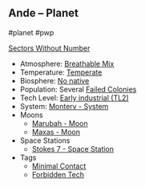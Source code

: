 ## Ande &ndash; Planet

#planet #pwp 

[Sectors Without Number](https://sectorswithoutnumber.com/sector/bfDcBzTtgpeyLUfwzjio/planet/qzoSgmxy33sGjCBptFSJ)

- Atmosphere: [Breathable Mix](STARS%20WITHOUT%20NUMBER,%20FREE%20EDITION%20-%20obsidian.md#^atmosphere-breathable-mix)
- Temperature: [Temperate](STARS%20WITHOUT%20NUMBER,%20FREE%20EDITION%20-%20obsidian.md#^climate-temperate)
- Biosphere: [No native](STARS%20WITHOUT%20NUMBER,%20FREE%20EDITION%20-%20obsidian.md#^biosphere-no-native)
- Population: Several [Failed Colonies](STARS%20WITHOUT%20NUMBER,%20FREE%20EDITION%20-%20obsidian.md#^population-size-failed-colony)
- Tech Level: [Early industrial (TL2)](STARS%20WITHOUT%20NUMBER,%20FREE%20EDITION%20-%20obsidian.md#^planetary-tech-level-2)
- System: [Monterv - System](Monterv%20-%20System.md)
- Moons
   - [Marubah - Moon](Marubah%20-%20Moon.md)
   - [Maxas - Moon](Maxas%20-%20Moon.md)
- Space Stations
   - [Stokes 7 - Space Station](Stokes%207%20-%20Space%20Station.md)
- Tags
   - [Minimal Contact](STARS%20WITHOUT%20NUMBER,%20FREE%20EDITION%20-%20obsidian.md#Minimal%20Contact)
   - [Forbidden Tech](STARS%20WITHOUT%20NUMBER,%20FREE%20EDITION%20-%20obsidian.md#Forbidden%20Tech)

